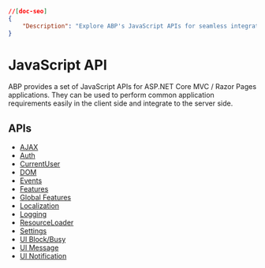 ```json
//[doc-seo]
{
    "Description": "Explore ABP's JavaScript APIs for seamless integration in ASP.NET Core MVC/Razor Pages, enhancing client-side functionality and server-side interaction."
}
```

# JavaScript API

ABP provides a set of JavaScript APIs for ASP.NET Core MVC / Razor Pages applications. They can be used to perform common application requirements easily in the client side and integrate to the server side.

## APIs

* [AJAX](ajax.md)
* [Auth](auth.md)
* [CurrentUser](current-user.md)
* [DOM](dom.md)
* [Events](events.md)
* [Features](features.md)
* [Global Features](global-features.md)
* [Localization](localization.md)
* [Logging](logging.md)
* [ResourceLoader](resource-loader.md)
* [Settings](settings.md)
* [UI Block/Busy](block-busy.md)
* [UI Message](message.md)
* [UI Notification](notify.md)